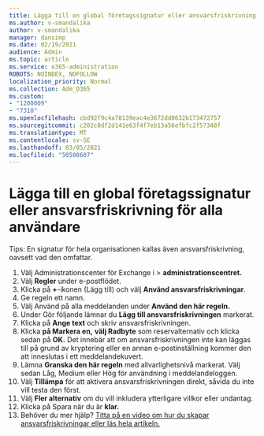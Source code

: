 ```yaml
---
title: Lägga till en global företagssignatur eller ansvarsfriskrivning för alla användare
ms.author: v-smandalika
author: v-smandalika
manager: dansimp
ms.date: 02/19/2021
audience: Admin
ms.topic: article
ms.service: o365-administration
ROBOTS: NOINDEX, NOFOLLOW
localization_priority: Normal
ms.collection: Adm_O365
ms.custom:
- "1200009"
- "7310"
ms.openlocfilehash: cbd92f9c4a78139eac4e3672dd0632b173472757
ms.sourcegitcommit: c202c0df2d141e63f4f7eb13a56efbfc2f57348f
ms.translationtype: MT
ms.contentlocale: sv-SE
ms.lasthandoff: 03/05/2021
ms.locfileid: "50508607"
---
```

# <a name="add-a-global-company-signature-or-disclaimer-for-all-users"></a>Lägga till en global företagssignatur eller ansvarsfriskrivning för alla användare

Tips: En signatur för hela organisationen kallas även ansvarsfriskrivning, oavsett vad den omfattar.

1. Välj Administrationscenter för Exchange i  >  **administrationscentret.**
2. Välj **Regler** under e-postflödet.
3. Klicka på **+**-ikonen (Lägg till) och välj **Använd ansvarsfriskrivningar**.
4. Ge regeln ett namn.
5. Välj Använd på alla meddelanden under **Använd den här regeln.**
6. Under Gör följande lämnar du **Lägg till ansvarsfriskrivningen** markerat.
7. Klicka på **Ange text** och skriv ansvarsfriskrivningen.
8. Klicka **på Markera en,** **välj Radbyte** som reservalternativ och klicka sedan på **OK.** Det innebär att om ansvarsfriskrivningen inte kan läggas till på grund av kryptering eller en annan e-postinställning kommer den att inneslutas i ett meddelandekuvert.
9. Lämna **Granska den här regeln** med allvarlighetsnivå markerat. Välj sedan Låg, Medium eller Hög för användning i meddelandeloggen.
10. Välj **Tillämpa** för att aktivera ansvarsfriskrivningen direkt, såvida du inte vill testa den först.
11. Välj **Fler alternativ** om du vill inkludera ytterligare villkor eller undantag.
12. Klicka på Spara när du är **klar.**
13. Behöver du mer hjälp? [Titta på en video om hur du skapar ansvarsfriskrivningar eller läs hela artikeln.](https://support.office.com/article/2d75860f-c527-4352-a7f6-73eba54c0c72?wt.mc_id=Chat_GlobalSignature)